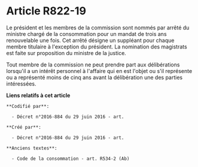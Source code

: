 # Article R822-19

Le président et les membres de la commission sont nommés par arrêté du ministre chargé de la consommation pour un mandat de
trois ans renouvelable une fois. Cet arrêté désigne un suppléant pour chaque membre titulaire à l'exception du président. La
nomination des magistrats est faite sur proposition du ministre de la justice.

Tout membre de la commission ne peut prendre part aux délibérations lorsqu'il a un intérêt personnel à l'affaire qui en est
l'objet ou s'il représente ou a représenté moins de cinq ans avant la délibération une des parties intéressées.

**Liens relatifs à cet article**

	**Codifié par**:

	  - Décret n°2016-884 du 29 juin 2016 - art.

	**Créé par**:

	  - Décret n°2016-884 du 29 juin 2016 - art.

	**Anciens textes**:

	  - Code de la consommation - art. R534-2 (Ab)
